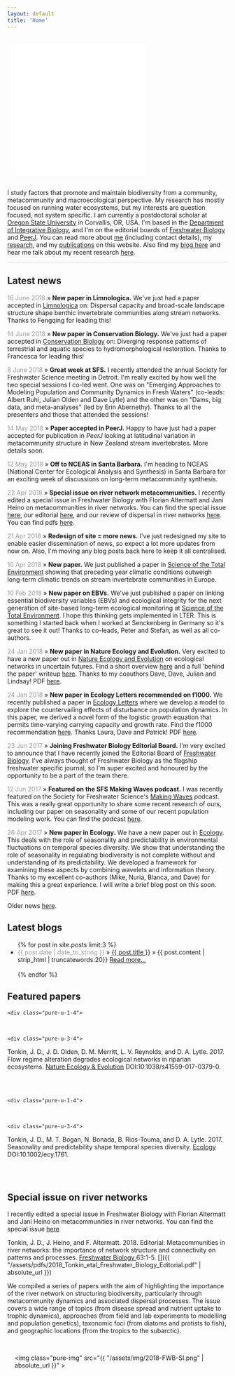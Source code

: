 ```yaml
---
layout: default
title: 'Home'
---
```


<style>
    .l-box {
        padding: 2em;
        }
</style>

<div class="pure-g">
<div class="pure-u-1-2" >

<div class="vh">
<div class="l-box">
<!-- pure-img makes image scalable-->

<!-- <img class="pure-img" src="website_nw.png" size="300px"> -->

<iframe src="{{ "assets/network/network.html" | absolute_url }}" width="300px" height="300px" frameBorder="0" style=" border-width:0 ">
</iframe>



</div>
</div>

</div>

<div class="pure-u-1-2" >

<div class="vh">

<p>I study factors that promote and maintain biodiversity from a community, metacommunity and macroecological perspective. My research has mostly focused on running water ecosystems, but my interests are question focused, not system specific. I am currently a postdoctoral scholar at <a href="http://oregonstate.edu/">Oregon State University</a> in Corvallis, OR, USA. I'm based in the <a href="http://ib.oregonstate.edu/">Department of Integrative Biology</a>, and I'm on the editorial boards of <a href="http://onlinelibrary.wiley.com/journal/10.1111/(ISSN)1365-2427">Freshwater Biology</a> and <a href="https://peerj.com/">PeerJ</a>. You can read more about <a href="/about">me</a> (including contact details), my <a href="/research">research</a>, and my <a href="/publications">publications</a> on this website. Also find my <a href="/blog">blog here</a> and hear me talk about my recent research <a href="https://youtu.be/mqnuv6YZBSM" target="_blank"> here</a>.
</p>

</div>
</div>
</div>

<hr style="height: 1px; color:#d5d5d5; border:none; background-color:#d5d5d5;" />

## Latest news

<!-- TEMPLATE:  <span style="color:#999">DATE</span> » **TITLE**-->

<span style="color:#999">16 June 2018</span> » **New paper in Limnologica.** We've just had a paper accepted in [Limnologica](https://doi.org/10.1016/j.limno.2018.06.003) on: Dispersal capacity and broad-scale landscape structure shape benthic invertebrate communities along stream networks. Thanks to Fengqing for leading this! 

<span style="color:#999">14 June 2018</span> » **New paper in Conservation Biology.** We've just had a paper accepted in [Conservation Biology](https://doi.org/10.1111/cobi.13176) on: Diverging response patterns of terrestrial and aquatic species to hydromorphological restoration. Thanks to Francesca for leading this! 

<span style="color:#999">8 June 2018</span> » **Great week at SFS.** I recently attended the annual Society for Freshwater Science meeting in Detroit. I'm really excited by how well the two special sessions I co-led went. One was on "Emerging Approaches to Modeling Population and Community Dynamics in Fresh Waters" (co-leads: Albert Ruhi, Julian Olden and Dave Lytle) and the other was on "Dams, big data, and meta-analyses" (led by Erin Abernethy). Thanks to all the presenters and those that attended the sessions!

<span style="color:#999">14 May 2018</span> » **Paper accepted in PeerJ.** Happy to have just had a paper accepted for publication in *PeerJ* looking at latitudinal variation in metacommunity structure in New Zealand stream invertebrates. More details soon. 

<span style="color:#999">12 May 2018</span> » **Off to NCEAS in Santa Barbara.** I'm heading to NCEAS (National Center for Ecological Analysis and Synthesis) in Santa Barbara for an exciting week of discussions on long-term metacommunity synthesis. 

<span style="color:#999">22 Apr 2018</span> » **Special issue on river network metacommunities.** I recently edited a special issue in Freshwater Biology with Florian Altermatt and Jani Heino on metacommunities in river networks. You can find the special issue [here](https://onlinelibrary.wiley.com/toc/13652427/63/1), our editorial [here](http://dx.doi.org/10.1111/fwb.13045), and our review of dispersal in river networks [here](http://dx.doi.org/10.1111/fwb.13037). You can find pdfs [here](publications). 

<span style="color:#999">21 Apr 2018</span> » **Redesign of site = more news.** I've just redesigned my site to enable easier dissemination of news, so expect a lot more updates from now on. Also, I'm moving any blog posts back here to keep it all centralised. 

<span style="color:#999">10 Apr 2018</span> » **New paper.** We just published a paper in [Science of the Total Environment](http://dx.doi.org/10.1016/j.scitotenv.2017.11.242) showing that preceding year climatic conditions outweigh long-term climatic trends on stream invertebrate communities in Europe. 

<span style="color:#999">10 Feb 2018</span> » **New paper on EBVs.** We've just published a paper on linking essential biodiversity variables (EBVs) and ecological integrity for the next generation of site-based long-term ecological monitoring at [Science of the Total Environment](http://dx.doi.org/10.1016/j.scitotenv.2017.08.111). I hope this thinking gets implemented in LTER. This is something I started back when I worked at Senckenberg in Germany so it's great to see it out! Thanks to co-leads, Peter and Stefan, as well as all co-authors. 

<span style="color:#999">24 Jan 2018</span> » **New paper in Nature Ecology and Evolution.** Very excited to have a new paper out in [Nature Ecology and Evolution](http://dx.doi.org/10.1038/s41559-017-0379-0) on ecological networks in uncertain futures. Find a short overview [here](blog/2018/01/24/New-Paper-In-NEE) and a full 'behind the paper' writeup [here](https://natureecoevocommunity.nature.com/users/70479-jonathan-tonkin/posts/22255-networks-degrade-when-river-flows-depart-from-natural). Thanks to my coauthors Dave, Dave, Julian and Lindsay! PDF [here](publications). 

<span style="color:#999">24 Jan 2018</span> » **New paper in Ecology Letters recommended on f1000.** We recently published a paper in [Ecology Letters](http://dx.doi.org/10.1111/ele.12866) where we develop a model to explore the countervailing effects of disturbance on population dynamics. In this paper, we derived a novel form of the logistic growth equation that permits time-varying carrying capacity and growth rate. Find the f1000 recommendation [here](https://f1000.com/prime/732394087). Thanks Laura, Dave and Patrick! PDF [here](publications). 

<span style="color:#999">23 Jun 2017</span> » **Joining Freshwater Biology Editorial Board.** I'm very excited to announce that I have recently joined the Editorial Board of [Freshwater Biology](http://onlinelibrary.wiley.com/journal/10.1111/(ISSN)1365-2427). I've always thought of Freshwater Biology as the flagship freshwater specific journal, so I'm super excited and honoured by the opportunity to be a part of the team there.

<span style="color:#999">12 Jun 2017</span> » **Featured on the SFS Making Waves podcast.** I was recently featured on the Society for Freshwater Science's [Making Waves](http://www.freshwater-science.org/Education-and-Outreach/Media/Podcast.cfm) podcast. This was a really great opportunity to share some recent research of ours, including our paper on seasonality and some of our recent population modeling work. You can find the podcast [here](https://youtu.be/mqnuv6YZBSM).

<span style="color:#999">26 Apr 2017</span> » **New paper in Ecology.** We have a new paper out in [Ecology](http://dx.doi.org/10.1002/ecy.1761). This deals with the role of seasonality and predictability in environmental fluctuations on temporal species diversity. We show that understanding the role of seasonality in regulating biodiversity is not complete without and understanding of its predictability. We developed a framework for examining these aspects by combining wavelets and information theory. Thanks to my excellent co-authors (Mike, Nuria, Blanca, and Dave) for making this a great experience. I will write a brief blog post on this soon. PDF [here](publications).

Older news [here](news).  


## Latest blogs

<ul class="posts">
<!-- the below show's the latest 3 posts and adds a bit of text (first 20 words) from post as well as the title-->
	  {% for post in site.posts limit:3 %}
	    <li><span style="color: #999;" >{{ post.date | date_to_string }}</span> » <a href="{{ post.url }}" title="{{ post.title }}">{{ post.title }}</a> »
	    {{ post.content | strip_html | truncatewords:20}}
	    <a href="{{ post.url }}">Read more...</a></li>
	    <br>
	  {% endfor %}
	</ul>


## Featured papers

<div class="pure-g">
	
	<div class="pure-u-1-4">

<script type="text/javascript" src="https://d1bxh8uas1mnw7.cloudfront.net/assets/embed.js"></script><div class="altmetric-embed" data-badge-type="medium-donut" data-altmetric-id="29523449"></div>
<br>
	</div>
	
	<div class="pure-u-3-4">
			
<p>Tonkin, J. D., J. D. Olden, D. M. Merritt, L. V. Reynolds, and D. A. Lytle. 2017. Flow regime alteration degrades ecological networks in riparian ecosystems. <a href="http://dx.doi.org/10.1038/s41559-017-0379-0" target="_blank">Nature Ecology & Evolution</a> DOI:10.1038/s41559-017-0379-0.</p>
<br>
	</div>
<br>	
	
</div>

<div class="pure-g">
	
	<div class="pure-u-1-4">

<script type="text/javascript" src="https://d1bxh8uas1mnw7.cloudfront.net/assets/embed.js"></script><div class="altmetric-embed" data-badge-type="medium-donut" data-altmetric-id="16029019"></div>
<br>
	</div>
	
	<div class="pure-u-3-4">
			
<p>Tonkin, J. D., M. T. Bogan, N. Bonada, B. Rios-Touma, and D. A. Lytle. 2017. Seasonality and predictability shape temporal species diversity. <a href="http://dx.doi.org/10.1002/ecy.1761" target="_blank">Ecology</a> DOI:10.1002/ecy.1761. <a href="http://jdtonkin.github.io/publications/2017_Tonkin_etal_Ecology.pdf"><i class="fa fa-fw fa-file-pdf-o"></i></a></p>
<br>
	</div>
<br>	
	
</div>


## Special issue on river networks 

<style>
    .l-box {
        padding: 1.2em;
    }
</style>

<div class="pure-g">

<div class="pure-u-2-3" markdown="1">

I recently edited a special issue in Freshwater Biology with Florian Altermatt and Jani Heino on metacommunities in river networks. You can find the special issue [here](https://onlinelibrary.wiley.com/toc/13652427/63/1)

Tonkin, J. D., J. Heino, and F. Altermatt. 2018. Editorial: Metacommunities in river networks: the importance of network structure and connectivity on patterns and processes. <a href="http://dx.doi.org/10.1111/fwb.13045" target="_blank"> Freshwater Biology </a> 63:1-5. [<i class="fa fa-fw fa-file-pdf-o"></i>]({{ "/assets/pdfs/2018_Tonkin_etal_Freshwater_Biology_Editorial.pdf" | absolute_url }})

We compiled a series of papers with the aim of highlighting the importance of the river network on structuring biodiversity, particularly through metacommunity dynamics and associated dispersal processes. The issue covers a wide range of topics (from disease spread and nutrient uptake to trophic dynamics), approaches (from field and lab experiments to modelling and population genetics), taxonomic foci (from diatoms and protists to fish), and geographic locations (from the tropics to the subarctic). 

</div>



<div class="pure-u-1-3" markdown="1">

<div class="l-box">

<img class="pure-img" src="{{ "/assets/img/2018-FWB-SI.png" | absolute_url }}" >

</div>

</div>

</div>


<!--
<i class="fa fa-fw fa-envelope"></i><span style="color:#999"> jdtonkin [at] gmail.com</span>   
<i class="fa fa-fw fa-envelope-o"></i><span style="color:#999"> jonathan.tonkin [at] senckenberg.de</span>   
<i class="fa fa-fw fa-twitter"></i><span style="color:#999"> @jdtonkin</span>   
-->
<!--<a href="https://twitter.com/jdtonkin" class="twitter-follow-button" data-show-count="false">Follow @jdtonkin</a>
<script>!function(d,s,id){var js,fjs=d.getElementsByTagName(s)[0],p=/^http:/.test(d.location)?'http':'https';if(!d.getElementById(id)){js=d.createElement(s);js.id=id;js.src=p+'://platform.twitter.com/widgets.js';fjs.parentNode.insertBefore(js,fjs);}}(document, 'script', 'twitter-wjs');</script>
-->
